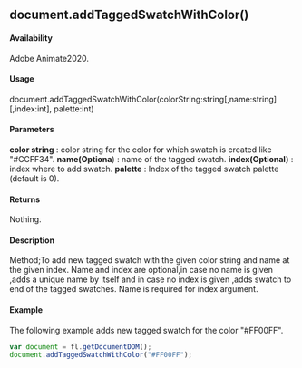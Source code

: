 ## document.addTaggedSwatchWithColor()

#### Availability

Adobe Animate2020.

#### Usage

document.addTaggedSwatchWithColor(colorString:string[,name:string] [,index:int], palette:int)

#### Parameters

**color string** : color string for the color for which swatch is created like "#CCFF34".
**name(Optiona**) : name of the tagged swatch.
**index(Optional)** : index where to add swatch.
**palette** : Index of the tagged swatch palette (default is 0).

#### Returns

Nothing.

#### Description

Method;To add new tagged swatch with the given color string and name at the given index. Name and index are optional,in case no name is given ,adds a unique name by itself and in case no index is given ,adds swatch to end of the tagged swatches. Name is required for index argument.

#### Example
The following example adds new tagged swatch for the color
"#FF00FF".

```javascript
var document = fl.getDocumentDOM();
document.addTaggedSwatchWithColor("#FF00FF");
```


